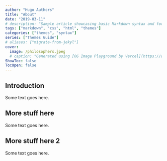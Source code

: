 ```yaml
---
author: "Hugo Authors"
title: "About"
date: "2019-03-11"
# description: "Sample article showcasing basic Markdown syntax and formatting for HTML elements."
tags: ["markdown", "css", "html", "themes"]
categories: ["themes", "syntax"]
series: ["Themes Guide"]
# aliases: ["migrate-from-jekyl"]
cover:
  image: /philosophers.jpeg
  # caption: "Generated using [OG Image Playground by Vercel](https://og-playground.vercel.app/)"
ShowToc: false
TocOpen: false
---
```


## Introduction

Some text goes here.

## More stuff here

Some text goes here.

## More stuff here 2

Some text goes here.
